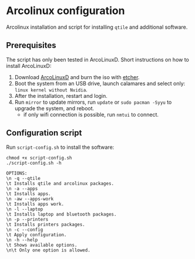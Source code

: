 # Arcolinux configuration

Arcolinux installation and script for installing `qtile` and additional software.

## Prerequisites 

The script has only been tested in ArcoLinuxD. Short instructions on how to install ArcoLinuxD:

1. Download [ArcoLinuxD](https://arcolinux.info/download/) and burn the iso with [etcher](https://github.com/balena-io/etcher).
2. Boot the system from an USB drive, launch calamares and select only: `linux kernel without Nvidia`.
3. After the installation, restart and login.
4. Run `mirror` to update mirrors, run `update` or `sudo pacman -Syyu` to upgrade the system, and reboot.
    - if only wifi connection is possible, run `nmtui` to connect.

## Configuration script

Run `script-config.sh` to install the software:

```
chmod +x script-config.sh
./script-config.sh -h

OPTIONS:
\n -q --qtile
\t Installs qtile and arcolinux packages.
\n -a --apps
\t Installs apps.
\n -aw --apps-work
\t Installs apps work.
\n -l --laptop
\t Installs laptop and bluetooth packages.
\n -p --printers
\t Installs printers packages.
\n -c --config
\t Apply configuration.
\n -h --help
\t Shows available options.
\n\t Only one option is allowed.
```



